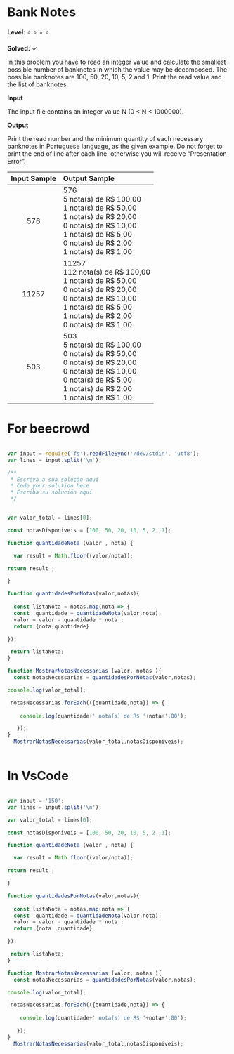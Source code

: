 # Bank Notes 

**Level**: :star: :star: :star: :star:

**Solved:** ✓

In this problem you have to read an integer value and calculate the smallest possible number of banknotes in which the value may be decomposed. The possible banknotes are 100, 50, 20, 10, 5, 2 and 1. Print the read value and the list of banknotes.

**Input** 

The input file contains an integer value N (0 < N < 1000000).

**Output**

Print the read number and the minimum quantity of each necessary banknotes in Portuguese language, as the given example. Do not forget to print the end of line after each line, otherwise you will receive “Presentation Error”.

| Input Sample |	Output Sample |
|:--:|:--|
| 576 | 576 <br> 5 nota(s) de R$ 100,00 <br> 1 nota(s) de R$ 50,00 <br> 1 nota(s) de R$ 20,00 <br> 0 nota(s) de R$ 10,00 <br> 1 nota(s) de R$ 5,00 <br> 0 nota(s) de R$ 2,00 <br> 1 nota(s) de R$ 1,00|
| 11257 | 11257 <br> 112 nota(s) de R$ 100,00 <br> 1 nota(s) de R$ 50,00 <br> 0 nota(s) de R$ 20,00 <br> 0 nota(s) de R$ 10,00 <br> 1 nota(s) de R$ 5,00 <br> 1 nota(s) de R$ 2,00 <br> 0 nota(s) de R$ 1,00 |
| 503 | 503 <br> 5 nota(s) de R$ 100,00 <br> 0 nota(s) de R$ 50,00 <br> 0 nota(s) de R$ 20,00 <br> 0 nota(s) de R$ 10,00 <br> 0 nota(s) de R$ 5,00 <br> 1 nota(s) de R$ 2,00 <br> 1 nota(s) de R$ 1,00 <br> | 

# For beecrowd 


```javascript 

var input = require('fs').readFileSync('/dev/stdin', 'utf8');
var lines = input.split('\n');

/**
 * Escreva a sua solução aqui
 * Code your solution here
 * Escriba su solución aquí
 */


var valor_total = lines[0];

const notasDisponiveis = [100, 50, 20, 10, 5, 2 ,1];

function quantidadeNota (valor , nota) {

  var result = Math.floor((valor/nota));

return result ;

}

function quantidadesPorNotas(valor,notas){
  
  const listaNota = notas.map(nota => {
  const  quantidade = quantidadeNota(valor,nota);
  valor = valor - quantidade * nota ;
  return {nota,quantidade}

});

 return listaNota;
}

function MostrarNotasNecessarias (valor, notas ){
  const notasNecessarias = quantidadesPorNotas(valor,notas);

console.log(valor_total);  

 notasNecessarias.forEach(({quantidade,nota}) => {
    
    console.log(quantidade+' nota(s) de R$ '+nota+',00');

   });
}
  MostrarNotasNecessarias(valor_total,notasDisponiveis);



```

# In VsCode 

```javascript 

var input = '150';
var lines = input.split('\n');

var valor_total = lines[0];

const notasDisponiveis = [100, 50, 20, 10, 5, 2 ,1];

function quantidadeNota (valor , nota) {

  var result = Math.floor((valor/nota));

return result ;

}

function quantidadesPorNotas(valor,notas){
  
  const listaNota = notas.map(nota => {
  const  quantidade = quantidadeNota(valor,nota);
  valor = valor - quantidade * nota ;
  return {nota ,quantidade}

});

 return listaNota;
}

function MostrarNotasNecessarias (valor, notas ){
  const notasNecessarias = quantidadesPorNotas(valor,notas);

console.log(valor_total);  

 notasNecessarias.forEach(({quantidade,nota}) => {
    
    console.log(quantidade+' nota(s) de R$ '+nota+',00');

   });
}
  MostrarNotasNecessarias(valor_total,notasDisponiveis);


```